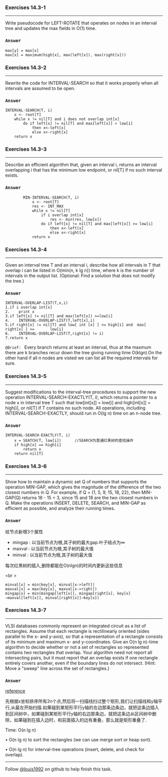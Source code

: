 ### Exercises 14.3-1
***
Write pseudocode for LEFT-ROTATE that operates on nodes in an interval tree and updates the max fields in O(1) time.


### `Answer`
	
	max[y] = max[x]
	max[x] = maximum(high[x], max(left[x]), max(right[x]))

### Exercises 14.3-2
***
Rewrite the code for INTERVAL-SEARCH so that it works properly when all intervals are assumed to be open.

### `Answer`

	INTERVAL-SEARCH(T, i)
		x <- root[T]
		while x != nil[T] and i does not overlap int[x]
			do if left[x] != nil[T] and max[left[x]] > low[i]
				then x<-left[x]
				else x<-right[x]
		return x

### Exercises 14.3-3
***
Describe an efficient algorithm that, given an interval i, returns an interval overlapping i that has the minimum low endpoint, or nil[T] if no such interval exists.

### `Answer`

			MIN-INTERVAL-SEARCH(T, i)
				x <- root[T]
				res <- INT_MAX
				while x != nil[T]
					if i overlap int[x]
						res <- min(res, low[x])
					do if left[x] != nil[T] and max[left[x]] >= low[i]
						then x<-left[x]
						else x<-right[x]
				return x	

### Exercises 14.3-4
***
Given an interval tree T and an interval i, describe how all intervals in T that overlap i can be listed in O(min(n, k lg n)) time, where k is the number of intervals in the output list. (Optional: Find a solution that does not modify the tree.)


### `Answer`

    INTERVAL-OVERLAP-LIST(T,x,i)
    1.if i overlap int[x]
    2.    print x
    3.if left[x] != nil[T] and max(left[x]) >=low[i]
    4.    INTERVAL-OVERLAP-LIST(T,left[x],i)
    5.if right[x] != nil[T] and low[ int [x] ] <= high[i] and  max[ right[x] ] >=       low[i]
    6.    INTERVAL-OVERLAP-LIST(T,right[x] != i)
    7.return x

`@Brief: ` Every branch returns at least an interval, thus at the maxmum there are k branches recur down the tree giving running time O(klgn).On the other hand if all n nodes are visted we can list all the required intervals for sure.
### Exercises 14.3-5
***
Suggest modifications to the interval-tree procedures to support the new operation INTERVAL-SEARCH-EXACTLY(T, i), which returns a pointer to a node x in interval tree T such that low[int[x]] = low[i] and high[int[x]] = high[i], or nil[T] if T contains no such node. All operations, including INTERVAL-SEARCH-EXACTLY, should run in O(lg n) time on an n-node tree.

### `Answer`

	INTERVAL-SEARCH-EXACTLY(T, i)
		x = SEATCH(T, low[i])      //SEARCH为普通红黑树的查找操作
		if high[x] == high[i]
			return x
		return nil[T]			


### Exercises 14.3-6
***
Show how to maintain a dynamic set Q of numbers that supports the operation MIN-GAP, which gives the magnitude of the difference of the two closest numbers in Q. For example, if Q = {1, 5, 9, 15, 18, 22}, then MIN-GAP(Q) returns 18 - 15 = 3, since 15 and 18 are the two closest numbers in Q. Make the operations INSERT, DELETE, SEARCH, and MIN-GAP as efficient as possible, and analyze their running times.

### `Answer`

给节点新增3个属性

* mingap : 以当前节点为根,其子树的最大gap.叶子结点为∞
* maxval : 以当前节点为根,其子树的最大值
* minval : 以当前节点为根,其子树的最大值

每次红黑树的插入,删除都能在O(nlgn)的时间内更新这些信息

<br \>

	minval[x] = min(key[x], minval[x->left])
	maxval[x] = max(key[x], maxval[x->right])
	mingap[x] = min(mingap[left[x]], mingap[right[x], key[x]−maxval[left[x]], minval[right[x]]−key[x])
	
### Exercises 14.3-7
***
VLSI databases commonly represent an integrated circuit as a list of rectangles. Assume that each rectangle is rectilinearly oriented (sides parallel to the x- and y-axis), so that a representation of a rectangle consists of its minimum and maximum x- and y-coordinates. Give an O(n lg n)-time algorithm to decide whether or not a set of rectangles so represented contains two rectangles that overlap. Your algorithm need not report all intersecting pairs, but it must report that an overlap exists if one rectangle entirely covers another, even if the boundary lines do not intersect. (Hint: Move a "sweep" line across the set of rectangles.)

### `Answer`
[reference](http://blog.sina.com.cn/s/blog_4e356ecd010095hy.html)

先根据x坐标排序所有2n个点,然后将一扫描线扫过整个矩形,我们让扫描线和y轴平行,从最左开始扫描.如果碰到某矩形平行y轴的左边那条边条边，就把这条边插入到区间树中，如果碰到某矩形平行y轴的右边那条边，就把这条边从区间树中删除，如果碰到在插入边时，和前面插入的边有重叠，那么就是矩形重叠了.

Time: O(n lg n)

• O(n lg n) to sort the rectangles (we can use merge sort or heap sort).

• O(n lg n) for interval-tree operations (insert, delete, and check for overlap).

***
Follow [@louis1992](https://github.com/gzc) on github to help finish this task.

